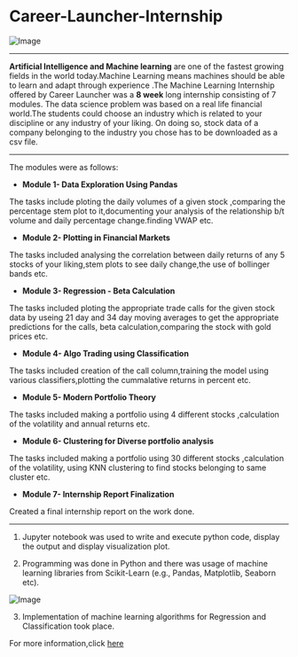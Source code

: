 # Career-Launcher-Internship

![Image](https://expertsystem.com/wp-content/uploads/2017/03/machine-learning-definition.jpeg) 

---


**Artificial Intelligence and Machine learning** are one of the fastest growing fields in the world today.Machine Learning means machines should be able to learn and adapt through experience .The Machine Learning Internship offered by Career Launcher was a **8 week** long internship consisting of 7 modules.
The data science problem was based on a real life financial world.The students could choose an industry which is related to your discipline or any industry of your liking. On doing so, stock data of a company belonging to the industry you chose has to be downloaded as a csv file.

---


The modules were as follows:
- **Module 1- Data Exploration Using Pandas**

 The tasks include ploting the daily volumes of a given stock ,comparing the percentage stem plot to it,documenting your analysis of the relationship b/t volume and daily percentage change.finding VWAP etc.
 
- **Module 2- Plotting in Financial Markets**

The tasks included analysing the correlation between daily returns of any 5 stocks of your liking,stem plots to see daily change,the use of bollinger bands etc.

- **Module 3- Regression - Beta Calculation**

The tasks included ploting the appropriate trade calls for the given stock data by useing 21 day and 34 day moving averages to get the appropriate predictions for the calls, beta calculation,comparing the stock with gold prices etc.

- **Module 4- Algo Trading using Classification**

The tasks included creation of the call column,training the model using various classifiers,plotting the cummalative returns in percent etc.

- **Module 5- Modern Portfolio Theory**

The tasks included making a portfolio using 4 different stocks ,calculation of the volatility and annual returns etc.

- **Module 6- Clustering for Diverse portfolio analysis**

The tasks included making a portfolio using 30 different stocks ,calculation of the volatility, using KNN clustering to find stocks belonging to same cluster etc.

- **Module 7- Internship Report Finalization**

 Created a final internship report on  the work done.

---

1. Jupyter notebook was used to write and execute python code, display the output and display visualization plot.

2.  Programming was done in Python and there was usage of machine learning libraries from Scikit-Learn (e.g., Pandas, Matplotlib, Seaborn etc). 

![Image](https://static.wixstatic.com/media/f71762_80ecd389973b4a14a3fcb55936e1c7e6~mv2.png/v1/fit/w_560,h_315,al_c,q_80/file.png)

3.  Implementation of machine learning algorithms for Regression and Classification took place.

For more information,click [here](https://www.careerlauncher.com/machine-learning/internship/)
